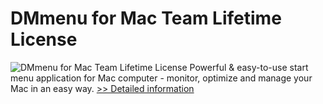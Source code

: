 # DMmenu for Mac Team Lifetime License
![DMmenu for Mac Team Lifetime License](https://mycommerce.akamaized.net/api/pimages/P300983304/BIG/300983304.PNG)
Powerful & easy-to-use start menu application for Mac computer - monitor, optimize and manage your Mac in an easy way.
[>> Detailed information](https://secure.shareit.com/shareit/product.html?productid=300983304&affiliateid=200057808)
